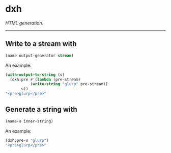 # dxh

*HTML generation.*

---

## Write to a stream with

```lisp
(name output-generator stream)
```

An example:

```lisp
(with-output-to-string (s)
  (dxh:pre #'(lambda (pre-stream)
	       (write-string "glurp" pre-stream))
	   s))
"<pre>glurp</pre>"
```


## Generate a string with

```lisp
(name-s inner-string)
```

An example:

```lisp
(dxh:pre-s "glurp")
"<pre>glurp</pre>"
```